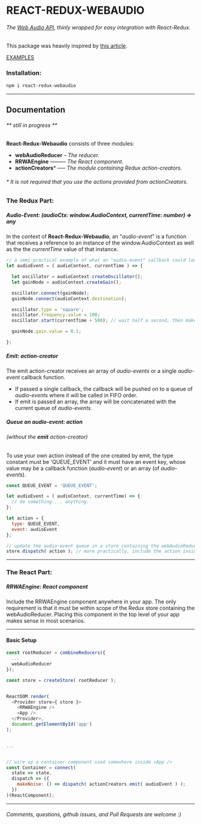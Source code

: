 # **REACT-REDUX-WEBAUDIO**
###### The [Web Audio API](https://developer.mozilla.org/en-US/docs/Web/API/Web_Audio_API), thinly wrapped for easy integration with React-Redux.
This package was heavily inspired by [this article](http://joesul.li/van/react-and-web-audio/).

[EXAMPLES](https://bsaphier.github.io/react-redux-webaudio/examples/index.html)

### **Installation:**
```bash
npm i react-redux-webaudio
```

---

## **Documentation**
###### \*\* _still in progress_ \*\*


**React-Redux-Webaudio** consists of three modules:
- **webAudioReducer** – *The reducer.*
- **RRWAEngine** –––––– *The React component.*
- **actionCreators**\* ––– *The module containing Redux action-creators.*
######  \* It is not required that you use the actions provided from actionCreators.


### The Redux Part:

##### Audio-Event: **(audioCtx: window.AudioContext, currentTime: number) => any**
In the context of **React-Redux-Webaudio**, an "*audio-event*" is a function that receives a reference to an instance of the window.AudioContext as well as the the *currentTime* value of that instance.

```javascript
// a semi-practical example of what an "audio-event" callback could look like
let audioEvent = ( audioContext, currentTime ) => {

  let oscillator = audioContext.createOscillator();
  let gainNode = audioContext.createGain();

  oscillator.connect(gainNode);
  gainNode.connect(audioContext.destination);

  oscillator.type = 'square';
  oscillator.frequency.value = 100;
  oscillator.start(currentTime + 500); // wait half a second, then make sound.

  gainNode.gain.value = 0.1;

};
```

##### Emit: **action-creator**
The emit action-creator receives an array of *audio-events* or a single *audio-event* callback function.
- If passed a single callback, the callback will be pushed on to a queue of *audio-events* where it will be called in FIFO order.
- If emit is passed an array, the array will be concatenated with the current queue of *audio-events*.

##### Queue an *audio-event*: **action**
###### (without the **emit** action-creator)
To use your own action instead of the one created by emit, the type constant must be 'QUEUE_EVENT' and it must have an event key, whose value may be a callback function (*audio-event*) or an array (of *audio-events*).

```javascript
const QUEUE_EVENT = 'QUEUE_EVENT';

let audioEvent = ( audioContext, currentTime) => {
  // do something.... anything.
};

let action = {
  type: QUEUE_EVENT,
  event: audioEvent
};

// update the audio-event queue in a store containing the webAudioReducer
store.dispatch( action ); // more practically, include the action inside react-redux's connect()
```

---

### The React Part:
##### RRWAEngine: React component
Include the RRWAEngine component anywhere in your app. The only requirement is that it must be within scope of the Redux store containing the webAudioReducer. Placing this component in the top level of your app makes sense in most scenarios.

---

#### Basic Setup
```javascript
const rootReducer = combineReducers({
  ...
  webAudioReducer
});

const store = createStore( rootReducer );


ReactDOM.render(
  <Provider store={ store }>
    <RRWAEngine />
    <App />
  </Provider>,
  document.getElementById('app')
);


...


// wire up a container component used somewhere inside <App />
const Container = connect(
  state => state,
  dispatch => ({
    makeNoise: () => dispatch( actionCreators.emit( audioEvent ) );
  })
)(ReactComponent);
```
---



###### *Comments, questions, github issues, and Pull Requests are welcome* :)

